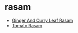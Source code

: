 # rasam

 * [Ginger And Curry Leaf Rasam](../index/g/ginger-and-curry-leaf-rasam-367049.json)
 * [Tomato Rasam](../index/t/tomato-rasam.json)
